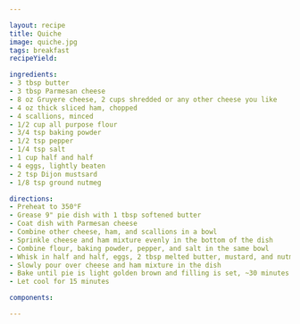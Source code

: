 ```yaml
---

layout: recipe
title: Quiche
image: quiche.jpg
tags: breakfast
recipeYield: 

ingredients:
- 3 tbsp butter
- 3 tbsp Parmesan cheese
- 8 oz Gruyere cheese, 2 cups shredded or any other cheese you like
- 4 oz thick sliced ham, chopped
- 4 scallions, minced
- 1/2 cup all purpose flour
- 3/4 tsp baking powder
- 1/2 tsp pepper
- 1/4 tsp salt
- 1 cup half and half
- 4 eggs, lightly beaten
- 2 tsp Dijon mustsard
- 1/8 tsp ground nutmeg 

directions:
- Preheat to 350°F
- Grease 9" pie dish with 1 tbsp softened butter
- Coat dish with Parmesan cheese
- Combine other cheese, ham, and scallions in a bowl
- Sprinkle cheese and ham mixture evenly in the bottom of the dish
- Combine flour, baking powder, pepper, and salt in the same bowl
- Whisk in half and half, eggs, 2 tbsp melted butter, mustard, and nutmeg until smooth
- Slowly pour over cheese and ham mixture in the dish
- Bake until pie is light golden brown and filling is set, ~30 minutes
- Let cool for 15 minutes

components:

---
```


